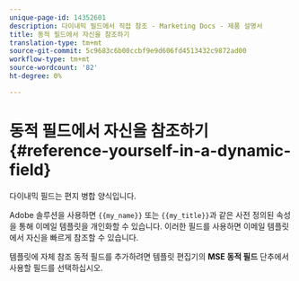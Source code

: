 ```yaml
---
unique-page-id: 14352601
description: 다이내믹 필드에서 직접 참조 - Marketing Docs - 제품 설명서
title: 동적 필드에서 자신을 참조하기
translation-type: tm+mt
source-git-commit: 5c9683c6b00ccbf9e9d606fd4513432c9872ad00
workflow-type: tm+mt
source-wordcount: '82'
ht-degree: 0%

---
```



# 동적 필드에서 자신을 참조하기 {#reference-yourself-in-a-dynamic-field}

다이내믹 필드는 편지 병합 양식입니다.

Adobe 솔루션을 사용하면 `{{my_name}}` 또는 `{{my_title}}`과 같은 사전 정의된 속성을 통해 이메일 템플릿을 개인화할 수 있습니다. 이러한 필드를 사용하면 이메일 템플릿에서 자신을 빠르게 참조할 수 있습니다.

템플릿에 자체 참조 동적 필드를 추가하려면 템플릿 편집기의 **MSE 동적 필드** 단추에서 사용할 필드를 선택하십시오.
